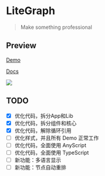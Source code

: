 # LiteGraph

> Make something professional

## Preview

[Demo](https://gausszhou.github.io/litegraph/demo)

[Docs](https://gausszhou.github.io/litegraph/docs)

![](https://static.gausszhou.top/data/image/project/litegraph.png)

## TODO

- [x] 优化代码，拆分App和Lib
- [x] 优化代码，拆分组件和核心
- [x] 优化代码，解除循环引用
- [ ] 优化样式，并且所有 Demo 正常工作
- [ ] 优化代码，全面使用 AnyScript
- [ ] 优化代码，全面使用 TypeScript
- [ ] 新功能：多语言显示
- [ ] 新功能：节点自动重排
